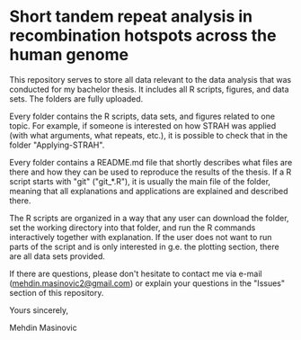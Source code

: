 # Short tandem repeat analysis in recombination hotspots across the human genome

This repository serves to store all data relevant to the data analysis that was conducted for my bachelor thesis. It includes all R scripts, figures, and data sets. The folders are fully uploaded. 

Every folder contains the R scripts, data sets, and figures related to one topic. For example, if someone is interested on how STRAH was applied (with what arguments, what repeats, etc.), it is possible to check that in the folder "Applying-STRAH".

Every folder contains a README.md file that shortly describes what files are there and how they can be used to reproduce the results of the thesis. If a R script starts with "git" ("git_\*.R"), it is usually the main file of the folder, meaning that all explanations and applications are explained and described there.  

The R scripts are organized in a way that any user can download the folder, set the working directory into that folder, and run the R commands interactively together with explanation. If the user does not want to run parts of the script and is only interested in g.e. the plotting section, there are all data sets provided.

If there are questions, please don't hesitate to contact me via e-mail (mehdin.masinovic2@gmail.com) or explain your questions in the "Issues" section of this repository.

Yours sincerely, 

Mehdin Masinovic

